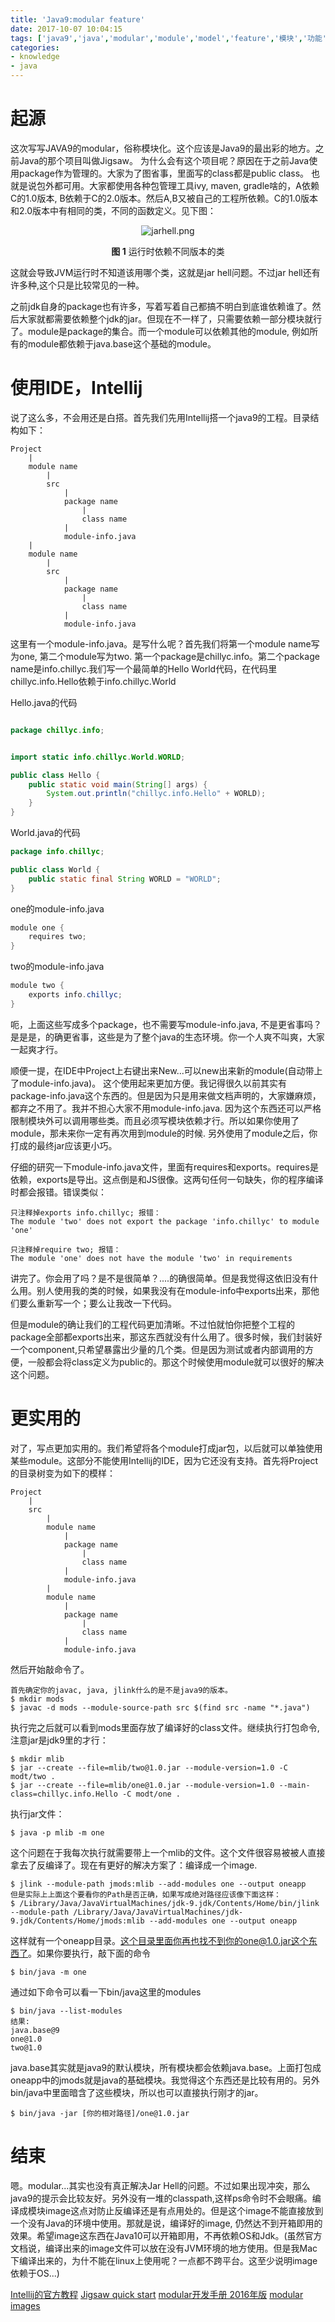 ```yaml
---
title: 'Java9:modular feature'
date: 2017-10-07 10:04:15
tags: ['java9','java','modular','module','model','feature','模块','功能','package','包']
categories:
- knowledge
- java
---
```


# 起源
这次写写JAVA9的modular，俗称模块化。这个应该是Java9的最出彩的地方。之前Java的那个项目叫做Jigsaw。 为什么会有这个项目呢？原因在于之前Java使用package作为管理的。大家为了图省事，里面写的class都是public class。 也就是说包外都可用。大家都使用各种包管理工具ivy, maven, gradle啥的，A依赖C的1.0版本, B依赖于C的2.0版本。然后A,B又被自己的工程所依赖。C的1.0版本和2.0版本中有相同的类，不同的函数定义。见下图：

<div align=center>

![jarhell.png](/images/jdk9/modular/modular_jar_hell.png)

**图 1** 运行时依赖不同版本的类
</div>

这就会导致JVM运行时不知道该用哪个类，这就是jar hell问题。不过jar hell还有许多种,这个只是比较常见的一种。

之前jdk自身的package也有许多，写着写着自己都搞不明白到底谁依赖谁了。然后大家就都需要依赖整个jdk的jar。但现在不一样了，只需要依赖一部分模块就行了。module是package的集合。而一个module可以依赖其他的module, 例如所有的module都依赖于java.base这个基础的module。

# 使用IDE，Intellij
说了这么多，不会用还是白搭。首先我们先用Intellij搭一个java9的工程。目录结构如下：

```
Project
    |
    module name
        |
        src
            |
            package name
                |
                class name
			|
			module-info.java
    |
    module name
        |
        src
            |
            package name
                |
                class name
			|
			module-info.java

```

这里有一个module-info.java。是写什么呢？首先我们将第一个module name写为one, 第二个module写为two. 第一个package是chillyc.info。第二个package name是info.chillyc.我们写一个最简单的Hello World代码，在代码里chillyc.info.Hello依赖于info.chillyc.World


Hello.java的代码
```java

package chillyc.info;


import static info.chillyc.World.WORLD;

public class Hello {
    public static void main(String[] args) {
        System.out.println("chillyc.info.Hello" + WORLD);
    }
}

```

World.java的代码
```java
package info.chillyc;

public class World {
    public static final String WORLD = "WORLD";
}

```

one的module-info.java
```java
module one {
    requires two;
}

```

two的module-info.java
```java
module two {
    exports info.chillyc;
}
```
呃，上面这些写成多个package，也不需要写module-info.java, 不是更省事吗？是是是，的确更省事，这些是为了整个java的生态环境。你一个人爽不叫爽，大家一起爽才行。


顺便一提，在IDE中Project上右键出来New...可以new出来新的module(自动带上了module-info.java)。 这个使用起来更加方便。我记得很久以前其实有package-info.java这个东西的。但是因为只是用来做文档声明的，大家嫌麻烦，都弃之不用了。我并不担心大家不用module-info.java. 因为这个东西还可以严格限制模块外可以调用哪些类。而且必须写模块依赖才行。所以如果你使用了module，那未来你一定有再次用到module的时候. 另外使用了module之后，你打成的最终jar应该更小巧。


仔细的研究一下module-info.java文件，里面有requires和exports。requires是依赖，exports是导出。这点倒是和JS很像。这两句任何一句缺失，你的程序编译时都会报错。错误类似：

```shell
只注释掉exports info.chillyc; 报错：
The module 'two' does not export the package 'info.chillyc' to module 'one'

只注释掉require two; 报错：
The module 'one' does not have the module 'two' in requirements

```


讲完了。你会用了吗？是不是很简单？....的确很简单。但是我觉得这依旧没有什么用。别人使用我的类的时候，如果我没有在module-info中exports出来，那他们要么重新写一个；要么让我改一下代码。


但是module的确让我们的工程代码更加清晰。不过怕就怕你把整个工程的package全部都exports出来，那这东西就没有什么用了。很多时候，我们封装好一个component,只希望暴露出少量的几个类。但是因为测试或者内部调用的方便，一般都会将class定义为public的。那这个时候使用module就可以很好的解决这个问题。


# 更实用的

对了，写点更加实用的。我们希望将各个module打成jar包，以后就可以单独使用某些module。这部分不能使用Intellij的IDE，因为它还没有支持。首先将Project的目录树变为如下的模样：

```
Project
    |
    src
        |
        module name
            |
            package name
                |
                class name
            |
            module-info.java
    	|
    	module name
            |
            package name
                |
                class name
            |
            module-info.java
```

然后开始敲命令了。

```shell
首先确定你的javac, java, jlink什么的是不是java9的版本。
$ mkdir mods
$ javac -d mods --module-source-path src $(find src -name "*.java")

```
执行完之后就可以看到mods里面存放了编译好的class文件。继续执行打包命令,注意jar是jdk9里的才行：

```shell
$ mkdir mlib
$ jar --create --file=mlib/two@1.0.jar --module-version=1.0 -C modt/two .
$ jar --create --file=mlib/one@1.0.jar --module-version=1.0 --main-class=chillyc.info.Hello -C modt/one .
```

执行jar文件：

```shell
$ java -p mlib -m one
```

这个问题在于我每次执行就需要带上一个mlib的文件。这个文件很容易被被人直接拿去了反编译了。现在有更好的解决方案了：编译成一个image. 
```shell
$ jlink --module-path jmods:mlib --add-modules one --output oneapp
但是实际上上面这个要看你的Path是否正确，如果写成绝对路径应该像下面这样：
$ /Library/Java/JavaVirtualMachines/jdk-9.jdk/Contents/Home/bin/jlink --module-path /Library/Java/JavaVirtualMachines/jdk-9.jdk/Contents/Home/jmods:mlib --add-modules one --output oneapp
```

这样就有一个oneapp目录。这个目录里面你再也找不到你的one@1.0.jar这个东西了。如果你要执行，敲下面的命令
```shell
$ bin/java -m one
```
通过如下命令可以看一下bin/java这里的modules
```shell
$ bin/java --list-modules
结果:
java.base@9
one@1.0
two@1.0
```

java.base其实就是java9的默认模块，所有模块都会依赖java.base。上面打包成oneapp中的jmods就是java的基础模块。我觉得这个东西还是比较有用的。另外bin/java中里面暗含了这些模块，所以也可以直接执行刚才的jar。
```shell
$ bin/java -jar [你的相对路径]/one@1.0.jar 
```

# 结束

嗯。modular...其实也没有真正解决Jar Hell的问题。不过如果出现冲突，那么java9的提示会比较友好。另外没有一堆的classpath,这样ps命令时不会眼痛。编译成模块image这点对防止反编译还是有点用处的。但是这个image不能直接放到一个没有Java的环境中使用。那就是说，编译好的image, 仍然达不到开箱即用的效果。希望image这东西在Java10可以开箱即用，不再依赖OS和Jdk。(虽然官方文档说，编译出来的image文件可以放在没有JVM环境的地方使用。但是我Mac下编译出来的，为什不能在linux上使用呢？一点都不跨平台。这至少说明image依赖于OS...)



[Intellij的官方教程](https://blog.jetbrains.com/idea/2017/03/support-for-java-9-modules-in-intellij-idea-2017-1/)
[Jigsaw quick start](http://openjdk.java.net/projects/jigsaw/quick-start)
[modular开发手册 2016年版](http://openjdk.java.net/projects/jigsaw/talks/intro-modular-dev-j1-2016.pdf)
[modular images](http://openjdk.java.net/jeps/220)

